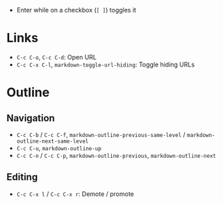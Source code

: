 - Enter while on a checkbox (`[ ]`) toggles it

# Links

- `C-c C-o`, `C-c C-d`: Open URL
- `C-c C-x C-l`, `markdown-toggle-url-hiding`: Toggle hiding URLs

# Outline

## Navigation

- `C-c C-b` / `C-c C-f`, `markdown-outline-previous-same-level` / `markdown-outline-next-same-level`
- `C-c C-u`, `markdown-outline-up`
- `C-c C-n` / `C-c C-p`, `markdown-outline-previous`, `markdown-outline-next`

## Editing

- `C-c C-x l` / `C-c C-x r`: Demote / promote

